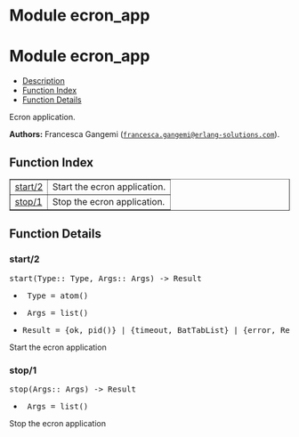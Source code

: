 Module ecron_app
================


<h1>Module ecron_app</h1>

* [Description](#description)
* [Function Index](#index)
* [Function Details](#functions)


Ecron application.



__Authors:__ Francesca Gangemi ([`francesca.gangemi@erlang-solutions.com`](mailto:francesca.gangemi@erlang-solutions.com)).

<h2><a name="index">Function Index</a></h2>



<table width="100%" border="1" cellspacing="0" cellpadding="2" summary="function index"><tr><td valign="top"><a href="#start-2">start/2</a></td><td>Start the ecron application.</td></tr><tr><td valign="top"><a href="#stop-1">stop/1</a></td><td>Stop the ecron application.</td></tr></table>




<h2><a name="functions">Function Details</a></h2>


<a name="start-2"></a>

<h3>start/2</h3>





<pre>start(Type::_Type, Args::_Args) -> Result</pre>
<ul class="definitions"><li><pre>_Type = atom()</pre></li><li><pre>_Args = list()</pre></li><li><pre>Result = {ok, pid()} | {timeout, BatTabList} | {error, Reason}</pre></li></ul>



Start the ecron application<a name="stop-1"></a>

<h3>stop/1</h3>





<pre>stop(Args::_Args) -> Result</pre>
<ul class="definitions"><li><pre>_Args = list()</pre></li></ul>



Stop the ecron application